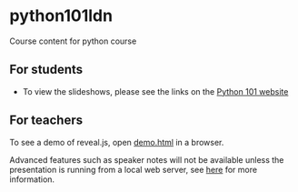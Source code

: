 # python101ldn
Course content for python course

## For students
- To view the slideshows, please see the links on the [Python 101 website](https://python101ldn.github.io)

## For teachers
To see a demo of reveal.js, open [demo.html](demo.html) in a browser.

Advanced features such as speaker notes will not be available unless the presentation is running from a local web server, see [here](https://github.com/hakimel/reveal.js/#full-setup) for more information.